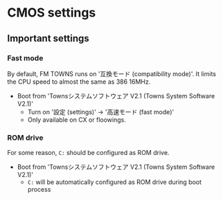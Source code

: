 # CMOS settings

## Important settings

### Fast mode

By default, FM TOWNS runs on '互換モード (compatibility mode)'. It limits the CPU speed to almost the same as 386 16MHz.

- Boot from 'Townsシステムソフトウェア V2.1 (Towns System Software V2.1)'
   - Turn on '設定 (settings)' → '高速モード (fast mode)'
   - Only available on CX or floowings.

### ROM drive

For some reason, `C:` should be configured as ROM drive.

- Boot from 'Townsシステムソフトウェア V2.1 (Towns System Software V2.1)'
   - `C:` will be automatically configured as ROM drive during boot process
